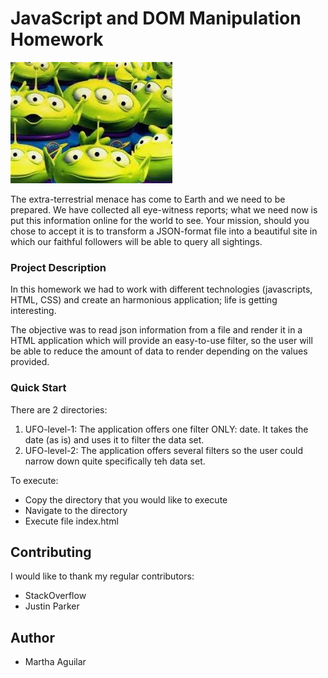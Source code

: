 # JavaScript and DOM Manipulation Homework

![ToyStory Martians](Images/martians.png)

The extra-terrestrial menace has come to Earth and we need to be prepared. We have collected all eye-witness reports; what we need now is put this information online for the world to see. Your mission, should you chose to accept it is to transform a JSON-format file into a beautiful site in which our faithful followers will be able to query all sightings.

### Project Description
In this homework we had to work with different technologies (javascripts, HTML, CSS) and create an harmonious  application; life is getting interesting.

The objective was to read json information from a file and render it in a HTML application which will provide an easy-to-use filter, so the user will be able to reduce the amount of data to render depending on the values provided.


### Quick Start
There are 2 directories:
1. UFO-level-1: The application offers one filter ONLY: date. It takes the date (as is) and uses it to filter the data set.
2. UFO-level-2: The application offers several filters so the user could narrow down quite specifically teh data set.

To execute:
* Copy the directory that you would like to execute
* Navigate to the directory
* Execute file index.html

## Contributing

I would like to thank my regular contributors:
* StackOverflow
* Justin Parker


## Author
* Martha Aguilar

